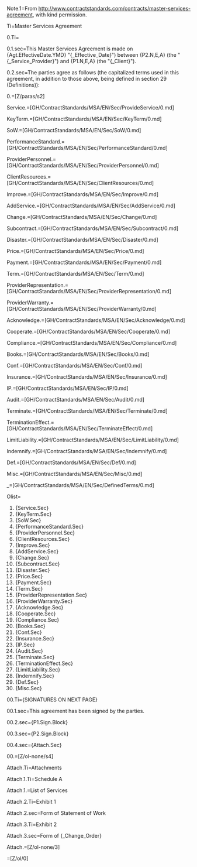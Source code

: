 Note.1=From http://www.contractstandards.com/contracts/master-services-agreement, with kind permission.  

Ti=Master Services Agreement

0.Ti=</i>

0.1.sec=This Master Services Agreement is made on {Agt.EffectiveDate.YMD} "{_Effective_Date}") between {P2.N,E,A} (the "{_Service_Provider}") and {P1.N,E,A} (the "{_Client}").

0.2.sec=The parties agree as follows (the capitalized terms used in this agreement, in addition to those above, being defined in section 29 (Definitions)):

0.=[Z/paras/s2]

Service.=[GH/ContractStandards/MSA/EN/Sec/ProvideService/0.md]

KeyTerm.=[GH/ContractStandards/MSA/EN/Sec/KeyTerm/0.md]

SoW.=[GH/ContractStandards/MSA/EN/Sec/SoW/0.md]

PerformanceStandard.=[GH/ContractStandards/MSA/EN/Sec/PerformanceStandard/0.md]

ProviderPersonnel.=[GH/ContractStandards/MSA/EN/Sec/ProviderPersonnel/0.md]

ClientResources.=[GH/ContractStandards/MSA/EN/Sec/ClientResources/0.md]

Improve.=[GH/ContractStandards/MSA/EN/Sec/Improve/0.md]

AddService.=[GH/ContractStandards/MSA/EN/Sec/AddService/0.md]

Change.=[GH/ContractStandards/MSA/EN/Sec/Change/0.md]

Subcontract.=[GH/ContractStandards/MSA/EN/Sec/Subcontract/0.md]

Disaster.=[GH/ContractStandards/MSA/EN/Sec/Disaster/0.md]

Price.=[GH/ContractStandards/MSA/EN/Sec/Price/0.md]

Payment.=[GH/ContractStandards/MSA/EN/Sec/Payment/0.md]

Term.=[GH/ContractStandards/MSA/EN/Sec/Term/0.md]

ProviderRepresentation.=[GH/ContractStandards/MSA/EN/Sec/ProviderRepresentation/0.md]

ProviderWarranty.=[GH/ContractStandards/MSA/EN/Sec/ProviderWarranty/0.md]

Acknowledge.=[GH/ContractStandards/MSA/EN/Sec/Acknowledge/0.md]

Cooperate.=[GH/ContractStandards/MSA/EN/Sec/Cooperate/0.md]

Compliance.=[GH/ContractStandards/MSA/EN/Sec/Compliance/0.md]

Books.=[GH/ContractStandards/MSA/EN/Sec/Books/0.md]

Conf.=[GH/ContractStandards/MSA/EN/Sec/Conf/0.md]

Insurance.=[GH/ContractStandards/MSA/EN/Sec/Insurance/0.md]

IP.=[GH/ContractStandards/MSA/EN/Sec/IP/0.md]

Audit.=[GH/ContractStandards/MSA/EN/Sec/Audit/0.md]

Terminate.=[GH/ContractStandards/MSA/EN/Sec/Terminate/0.md]

TerminationEffect.=[GH/ContractStandards/MSA/EN/Sec/TerminateEffect/0.md]

LimitLiability.=[GH/ContractStandards/MSA/EN/Sec/LimitLiability/0.md]

Indemnify.=[GH/ContractStandards/MSA/EN/Sec/Indemnify/0.md]

Def.=[GH/ContractStandards/MSA/EN/Sec/Def/0.md]

Misc.=[GH/ContractStandards/MSA/EN/Sec/Misc/0.md]

_=[GH/ContractStandards/MSA/EN/Sec/DefinedTerms/0.md]

Olist=<ol><li>{Service.Sec}</li><li>{KeyTerm.Sec}</li><li>{SoW.Sec}</li><li>{PerformanceStandard.Sec}</li><li>{ProviderPersonnel.Sec}</li><li>{ClientResources.Sec}</li><li>{Improve.Sec}</li><li>{AddService.Sec}</li><li>{Change.Sec}</li><li>{Subcontract.Sec}</li><li>{Disaster.Sec}</li><li>{Price.Sec}</li><li>{Payment.Sec}</li><li>{Term.Sec}</li><li>{ProviderRepresentation.Sec}</li><li>{ProviderWarranty.Sec}</li><li>{Acknowledge.Sec}</li><li>{Cooperate.Sec}</li><li>{Compliance.Sec}</li><li>{Books.Sec}</li><li>{Conf.Sec}</li><li>{Insurance.Sec}</li><li>{IP.Sec}</li><li>{Audit.Sec}</li><li>{Terminate.Sec}</li><li>{TerminationEffect.Sec}</li><li>{LimitLiability.Sec}</li><li>{Indemnify.Sec}</li><li>{Def.Sec}</li><li>{Misc.Sec}</li></ol>

00.Ti={SIGNATURES ON NEXT PAGE}

00.1.sec=This agreement has been signed by the parties.

00.2.sec={P1.Sign.Block}

00.3.sec={P2.Sign.Block}

00.4.sec={Attach.Sec}

00.=[Z/ol-none/s4]

Attach.Ti=Attachments

Attach.1.Ti=Schedule A

Attach.1.=List of Services

Attach.2.Ti=Exhibit 1

Attach.2.sec=Form of Statement of Work

Attach.3.Ti=Exhibit 2

Attach.3.sec=Form of {_Change_Order}

Attach.=[Z/ol-none/3]

=[Z/ol/0]
